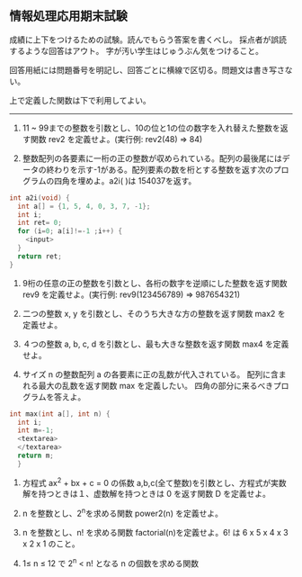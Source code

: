 ## 情報処理応用期末試験

成績に上下をつけるための試験。読んでもらう答案を書くべし。
採点者が誤読するような回答はアウト。
字が汚い学生はじゅうぶん気をつけること。

回答用紙には問題番号を明記し、回答ごとに横線で区切る。問題文は書き写さない。

上で定義した関数は下で利用してよい。

----

1. 11 ~ 99までの整数を引数とし、10の位と1の位の数字を入れ替えた整数を返す関数 rev2 を定義せよ。(実行例: rev2(48) => 84)

1. 整数配列の各要素に一桁の正の整数が収められている。配列の最後尾にはデータの終わりを示す-1がある。配列要素の数を桁とする整数を返す次のプログラムの四角を埋めよ。a2i( )は 154037を返す。

````c
int a2i(void) {
  int a[] = {1, 5, 4, 0, 3, 7, -1};
  int i;
  int ret= 0;
  for (i=0; a[i]!=-1 ;i++) {
    <input>
  }
  return ret;
}
````

1. 9桁の任意の正の整数を引数とし、各桁の数字を逆順にした整数を返す関数 rev9 を定義せよ。(実行例: rev9(123456789) => 987654321)

1. 二つの整数 x, y を引数とし、そのうち大きな方の整数を返す関数 max2 を定義せよ。

1. ４つの整数 a, b, c, d を引数とし、最も大きな整数を返す関数 max4 を定義せよ。

1. サイズ n の整数配列 a の各要素に正の乱数が代入されている。
配列に含まれる最大の乱数を返す関数 max を定義したい。
四角の部分に来るべきプログラムを答えよ。

````c
int max(int a[], int n) {
  int i;
  int m=-1;
  <textarea>
  </textarea>
  return m;
  }
````

1. 方程式 ax<sup>2</sup> + bx + c = 0 の係数 a,b,c(全て整数)を引数とし、方程式が実数解を持つときは１、虚数解を持つときは 0 を返す関数 D を定義せよ。

1. n を整数とし、2<sup>n</sup>を求める関数 power2(n) を定義せよ。

1. n を整数とし、n! を求める関数 factorial(n)を定義せよ。6! は 6 x 5 x 4 x 3 x 2 x 1 のこと。

1. 1&le; n &le; 12 で 2<sup>n</sup> < n! となる n の個数を求める関数


